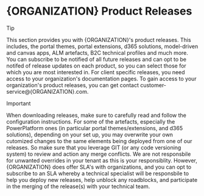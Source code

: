 # {ORGANIZATION} Product Releases

> [!TIP]
> This section provides you with {ORGANIZATION}'s product releases. This includes, the portal themes, portal extensions, d365 solutions, model-driven and canvas apps, ALM artefacts, B2C technical profiles and much more. You can subscribe to be notified of all future releases and can opt to be notifed of release updates on each product, so you can select those for which you are most interested in. For client specific releases, you need access to your organization's documentation pages. To gain access to your organization's product releases, you can get contact customer-service@{ORGANIZATION}.com. 


> [!IMPORTANT]
> When downloading releases, make sure to carefully read and follow the configuration instructions. For some of the artefacts, especially the PowerPlatform ones (in particular portal themes/extensions, and d365 solutions), depending on your set up, you may overwrite your own cutomized changes to the same elements being deployed from one of our releases. So make sure that you leverage GIT (or any code versioning system) to review and action any merge conflicts. We are not responsbile for unwanted overrides in your tenant as this is your responsiblity. However, {ORGANIZATION} does offer SLA's with organizations, and you can opt to subscribe to an SLA whereby a technical specialist will be responsbile to help you deploy new releases, help unblock any roadblocks, and participate in the merging of the release(s) with your technical team.
